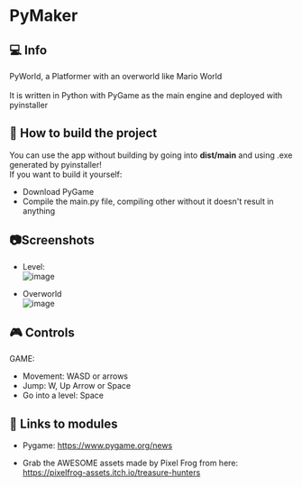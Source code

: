 # PyMaker
## :computer: Info
PyWorld, a Platformer with an overworld like Mario World<br><br>
It is written in Python with PyGame as the main engine and deployed with pyinstaller<br>

## :hammer: How to build the project
You can use the app without building by going into <b>dist/main</b> and using .exe generated by pyinstaller!<br>
If you want to build it yourself:
- Download PyGame
- Compile the main.py file, compiling other without it doesn't result in anything

## :camera:Screenshots
- Level:<br>![image](https://github.com/BudzioT/PyWorld/assets/145849460/9f2f3d53-faf5-4ed6-bd58-0b17f5a5bf5f)



- Overworld<br>![image](https://github.com/BudzioT/PyWorld/assets/145849460/071a5e9d-0191-4edc-8330-f5a326f800ca)



## :video_game: Controls
GAME:
- Movement: WASD or arrows
- Jump: W, Up Arrow or Space
- Go into a level: Space

## :page_facing_up: Links to modules
- Pygame: https://www.pygame.org/news

- Grab the AWESOME assets made by Pixel Frog from here: https://pixelfrog-assets.itch.io/treasure-hunters
